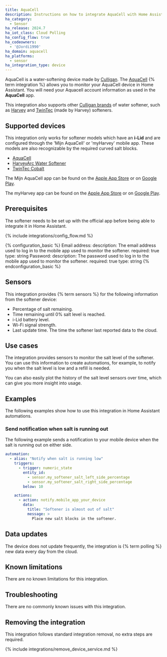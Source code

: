 ```yaml
---
title: AquaCell
description: Instructions on how to integrate AquaCell with Home Assistant.
ha_category:
  - Sensor
ha_release: 2024.7
ha_iot_class: Cloud Polling
ha_config_flow: true
ha_codeowners:
  - '@Jordi1990'
ha_domain: aquacell
ha_platforms:
  - sensor
ha_integration_type: device
---
```


AquaCell is a water-softening device made by [Culligan](https://culliganinternational.com). The [AquaCell](https://www.aquacell-waterontharder.nl/) {% term integration %} allows you to monitor your AquaCell device in Home Assistant.
You will need your Aquacell account information as used in the **AquaCell** app.

This integration also supports other [Culligan brands](https://culliganinternational.com/brands) of water softener, such as [Harvey](https://www.harveywatersofteners.co.uk/) and [TwinTec](https://www.twintec.com/) (made by Harvey) softeners.

## Supported devices

This integration only works for softener models which have an **i-Lid** and are configured through the 'Mijn AquaCell' or 'myHarvey' mobile app.
These models are also recognizable by the required curved salt blocks.

- [AquaCell](https://www.aquacell-waterontharder.nl/aquacell)
- [HarveyArc Water Softener](https://www.harveywatersofteners.co.uk/products/water-softeners/harveyarc-water-softener)
- [TwinTec Cobalt](https://www.twintec.com/our-products/tt-cobalt/)

The Mijn AquaCell app can be found on the [Apple App Store](https://apps.apple.com/us/app/mijn-aquacell/id1632415201) or on [Google Play](https://play.google.com/store/apps/details?id=com.aquacell.sws).

The myHarvey app can be found on the [Apple App Store](https://apps.apple.com/us/app/myharvey/id1551338436) or on [Google Play](https://play.google.com/store/apps/details?id=com.harvey.sws).

## Prerequisites

The softener needs to be set up with the official app before being able to integrate it in Home Assistant.

{% include integrations/config_flow.md %}

{% configuration_basic %}
Email address:
  description: The email address used to log in to the mobile app used to monitor the softener.
  required: true
  type: string
Password:
  description: The password used to log in to the mobile app used to monitor the softener.
  required: true
  type: string
{% endconfiguration_basic %}

## Sensors

This integration provides {% term sensors %} for the following information from the softener device:

- Percentage of salt remaining.
- Time remaining until 0% salt level is reached.
- i-Lid battery level.
- Wi-Fi signal strength.
- Last update time. The time the softener last reported data to the cloud.

## Use cases

The integration provides sensors to monitor the salt level of the softener. You can use this information to create automations, for example, to notify you when the salt level is low and a refill is needed.

You can also easily plot the history of the salt level sensors over time, which can give you more insight into usage.

## Examples

The following examples show how to use this integration in Home Assistant automations.

### Send notification when salt is running out

The following example sends a notification to your mobile device when the salt is running out on either side.

```yaml
automation:
  - alias: "Notify when salt is running low"
    triggers:
      - trigger: numeric_state
        entity_id:
          - sensor.my_softener_salt_left_side_percentage
          - sensor.my_softener_salt_right_side_percentage
        below: 10

    actions:
      - action: notify.mobile_app_your_device
        data:
          title: "Softener is almost out of salt"
          message: > 
            Place new salt blocks in the softener.
```

## Data updates

The device does not update frequently, the integration is {% term polling %} new data every day from the cloud.

## Known limitations

There are no known limitations for this integration.

## Troubleshooting

There are no commonly known issues with this integration.

## Removing the integration

This integration follows standard integration removal, no extra steps are required.

{% include integrations/remove_device_service.md %}
